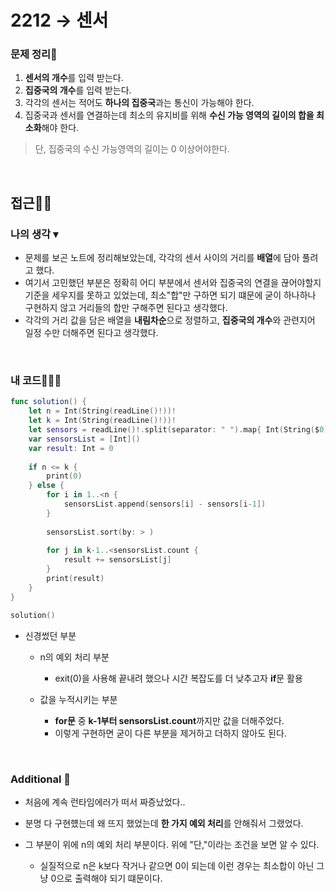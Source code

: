 # 2212 → 센서
### 문제 정리📝
1. **센서의 개수**를 입력 받는다.
2. **집중국의 개수**를 입력 받는다.
3. 각각의 센서는 적어도 **하나의 집중국**과는 통신이 가능해야 한다.
4. 집중국과 센서를 연결하는데 최소의 유지비를 위해 **수신 가능 영역의 길이의 합을 최소화**해야 한다.
> 단, 집중국의 수신 가능영역의 길이는 0 이상어야한다.

</br>

## 접근🚶🏻
### 나의 생각 ▾
- 문제를 보곤 노트에 정리해보았는데, 각각의 센서 사이의 거리를 **배열**에 담아 풀려고 했다.
- 여기서 고민했던 부분은 정확히 어디 부분에서 센서와 집중국의 연결을 끊어야할지 기준을 세우지를 못하고 있었는데, 최소"합"만 구하면 되기 떄문에 굳이 하나하나 구현하지 않고 거리들의 합만 구해주면 된다고 생각했다.
- 각각의 거리 값을 담은 배열을 **내림차순**으로 정렬하고, **집중국의 개수**와 관련지어 일정 수만 더해주면 된다고 생각했다. 

</br>


### 내 코드👨🏻‍💻
```swift
func solution() {
    let n = Int(String(readLine()!))!
    let k = Int(String(readLine()!))!
    let sensors = readLine()!.split(separator: " ").map{ Int(String($0))! }.sorted(by: < )
    var sensorsList = [Int]()
    var result: Int = 0
    
    if n <= k {
        print(0)
    } else {
        for i in 1..<n {
            sensorsList.append(sensors[i] - sensors[i-1])
        }
        
        sensorsList.sort(by: > )
        
        for j in k-1..<sensorsList.count {
            result += sensorsList[j]
        }
        print(result)
    }
}

solution()
```

* 신경썼던 부분
    * n의 예외 처리 부분
        * exit(0)을 사용해 끝내려 했으나 시간 복잡도를 더 낮추고자 **if**문 활용
        
    * 값을 누적시키는 부분
        * **for문** 중 **k-1부터 sensorsList.count**까지만 값을 더해주었다.
        * 이렇게 구현하면 굳이 다른 부분을 제거하고 더하지 않아도 된다.

</br>


### Additional 📂
* 처음에 계속 런타임에러가 떠서 짜증났었다..
* 분명 다 구현헀는데 왜 뜨지 했었는데 **한 가지 예외 처리**를 안해줘서 그랬었다.
* 그 부분이 위에 n의 예외 처리 부분이다. 위에 "단,"이라는 조건을 보면 알 수 있다.

    * 실질적으로 n은 k보다 작거나 같으면 0이 되는데 이런 경우는 최소합이 아닌 그냥 0으로 출력해야 되기 떄문이다.
